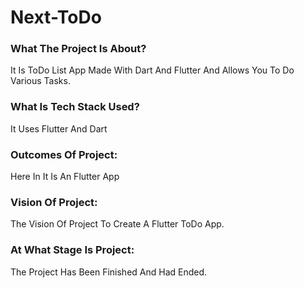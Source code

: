 # Next-ToDo

### What The Project Is About?
It Is ToDo List App Made With Dart And Flutter And Allows You To Do Various Tasks.

### What Is Tech Stack Used?
It Uses Flutter And Dart

### Outcomes Of Project:
Here In It Is An Flutter App

### Vision Of Project:
The Vision Of Project To Create A Flutter ToDo App.

### At What Stage Is Project:
The Project Has Been Finished And Had Ended.
